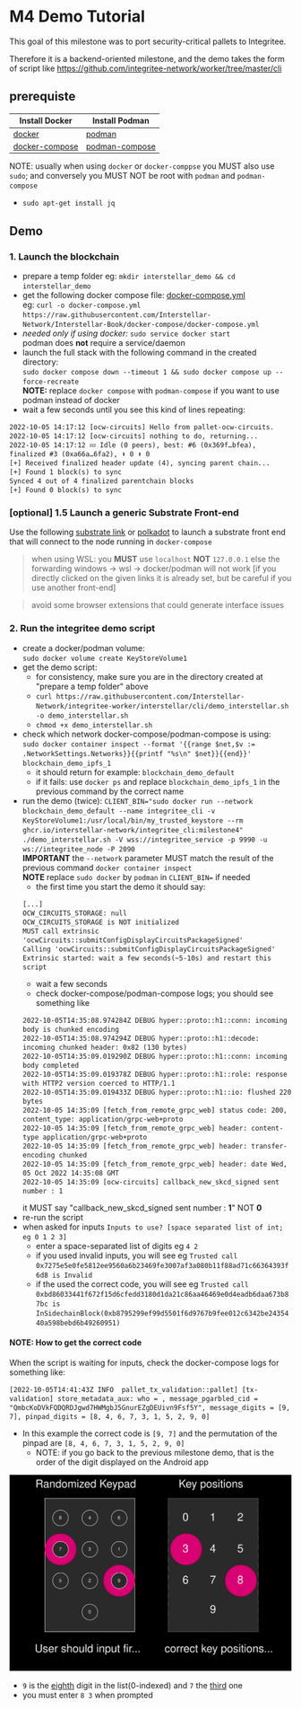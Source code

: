 # M4 Demo Tutorial

This goal of this milestone was to port security-critical pallets to Integritee.

Therefore it is a backend-oriented milestone, and the demo takes the form of script like https://github.com/integritee-network/worker/tree/master/cli

## prerequiste


| Install Docker                                             | Install Podman                                                                |
| ---------------------------------------------------------- | ----------------------------------------------------------------------------- |
| [docker](https://docs.docker.com/engine/install/)          | [podman](https://podman.io/getting-started/installation.html)                 |
| [docker-compose](https://docs.docker.com/compose/install/) | [podman-compose](https://github.com/containers/podman-compose#podman-compose) |

NOTE: usually when using `docker` or `docker-comppse` you MUST also use `sudo`; and conversely you MUST NOT be root with `podman` and `podman-compose`

- `sudo apt-get install jq`

## Demo

### 1. Launch the blockchain

- prepare a temp folder eg: `mkdir interstellar_demo && cd interstellar_demo`
- get the following docker compose file: [docker-compose.yml](https://github.com/Interstellar-Network/Interstellar-Book/blob/docker-compose/docker-compose.yml) \
eg: `curl -o docker-compose.yml https://raw.githubusercontent.com/Interstellar-Network/Interstellar-Book/docker-compose/docker-compose.yml`
- *needed only if using docker:* `sudo service docker start` \
  podman does **not** require a service/daemon
- launch the full stack with the following command in the created directory: \
`sudo docker compose down --timeout 1 && sudo docker compose up --force-recreate` \
**NOTE:** replace `docker compose` with `podman-compose` if you want to use podman instead of docker
- wait a few seconds until you see this kind of lines repeating:
```
2022-10-05 14:17:12 [ocw-circuits] Hello from pallet-ocw-circuits.
2022-10-05 14:17:12 [ocw-circuits] nothing to do, returning...
2022-10-05 14:17:12 💤 Idle (0 peers), best: #6 (0x369f…bfea), finalized #3 (0xa66a…6fa2), ⬇ 0 ⬆ 0
[+] Received finalized header update (4), syncing parent chain...
[+] Found 1 block(s) to sync
Synced 4 out of 4 finalized parentchain blocks
[+] Found 0 block(s) to sync
```


### [optional] 1.5 Launch a generic Substrate Front-end

Use the following [substrate link](https://substrate-developer-hub.github.io/substrate-front-end-template/?rpc=ws://localhost:9990) or [polkadot](https://polkadot.js.org/apps/?rpc=ws%3A%2F%2Flocalhost%3A9990#/chainstate) to launch a substrate front end
that will connect to the node running in `docker-compose`

> when using WSL: you **MUST** use `localhost` **NOT** `127.0.0.1` else the forwarding windows -> wsl -> docker/podman will not work [if you directly clicked on the given links it is already set, but be careful if you use another front-end]

> avoid some browser extensions that could generate interface issues


### 2. Run the integritee demo script

- create a docker/podman volume:\
    `sudo docker volume create KeyStoreVolume1`
- get the demo script:
    * for consistency, make sure you are in the directory created at "prepare a temp folder" above
    * `curl https://raw.githubusercontent.com/Interstellar-Network/integritee-worker/interstellar/cli/demo_interstellar.sh -o demo_interstellar.sh`
    * `chmod +x demo_interstellar.sh`
- check which network docker-compose/podman-compose is using:\
  `sudo docker container inspect --format '{{range $net,$v := .NetworkSettings.Networks}}{{printf "%s\n" $net}}{{end}}' blockchain_demo_ipfs_1`
  - it should return for example: `blockchain_demo_default`
  - if it fails: use `docker ps` and replace `blockchain_demo_ipfs_1` in the previous command by the correct name
- run the demo (twice): `CLIENT_BIN="sudo docker run --network blockchain_demo_default --name integritee_cli -v KeyStoreVolume1:/usr/local/bin/my_trusted_keystore --rm ghcr.io/interstellar-network/integritee_cli:milestone4" ./demo_interstellar.sh -V wss://integritee_service -p 9990 -u ws://integritee_node -P 2090` \
  **IMPORTANT** the `--network` parameter MUST match the result of the previous command `docker container inspect`\
  **NOTE** replace `sudo docker` by `podman` in `CLIENT_BIN=` if needed
    * the first time you start the demo it should say:
    ```
    [...]
    OCW_CIRCUITS_STORAGE: null
    OCW_CIRCUITS_STORAGE is NOT initialized
    MUST call extrinsic 'ocwCircuits::submitConfigDisplayCircuitsPackageSigned'
    Calling 'ocwCircuits::submitConfigDisplayCircuitsPackageSigned'
    Extrinsic started: wait a few seconds(~5-10s) and restart this script
    ```
    * wait a few seconds
    * check docker-compose/podman-compose logs; you should see something like
    ```
    2022-10-05T14:35:08.974284Z DEBUG hyper::proto::h1::conn: incoming body is chunked encoding
    2022-10-05T14:35:08.974294Z DEBUG hyper::proto::h1::decode: incoming chunked header: 0x82 (130 bytes)
    2022-10-05T14:35:09.019290Z DEBUG hyper::proto::h1::conn: incoming body completed
    2022-10-05T14:35:09.019378Z DEBUG hyper::proto::h1::role: response with HTTP2 version coerced to HTTP/1.1
    2022-10-05T14:35:09.019433Z DEBUG hyper::proto::h1::io: flushed 220 bytes
    2022-10-05 14:35:09 [fetch_from_remote_grpc_web] status code: 200, content_type: application/grpc-web+proto
    2022-10-05 14:35:09 [fetch_from_remote_grpc_web] header: content-type application/grpc-web+proto
    2022-10-05 14:35:09 [fetch_from_remote_grpc_web] header: transfer-encoding chunked
    2022-10-05 14:35:09 [fetch_from_remote_grpc_web] header: date Wed, 05 Oct 2022 14:35:08 GMT
    2022-10-05 14:35:09 [ocw-circuits] callback_new_skcd_signed sent number : 1
    ```
    it MUST say "callback_new_skcd_signed sent number : **1**" NOT **0**
- re-run the script
- when asked for inputs `Inputs to use? [space separated list of int; eg 0 1 2 3]`
    * enter a space-separated list of digits eg `4 2`
    * if you used invalid inputs, you will see eg `Trusted call 0x7275e5e0fe5812ee9560a6b23469fe3007af3a080b11f88ad71c66364393f6d8 is Invalid`
    * if the used the correct code, you will see eg `Trusted call 0xbd86033441f672f15d6cfedd3180d1da21c86aa46469e0d4eadb6daa673b87bc is InSidechainBlock(0xb8795299ef99d5501f6d9767b9fee012c6342be2435440a598bebd6b49260951)`

#### NOTE: How to get the correct code

When the script is waiting for inputs, check the docker-compose logs for something like:
```
[2022-10-05T14:41:43Z INFO  pallet_tx_validation::pallet] [tx-validation] store_metadata_aux: who = , message_pgarbled_cid = "QmbcKoDVkFQDQRDJgwd7HWMgbJ5GnurEZgDEUivn9Fsf5Y", message_digits = [9, 7], pinpad_digits = [8, 4, 6, 7, 3, 1, 5, 2, 9, 0]
```

* In this example the correct code is `[9, 7]` and the permutation of the pinpad are `[8, 4, 6, 7, 3, 1, 5, 2, 9, 0]`
    * NOTE: if you go back to the previous milestone demo, that is the order of the digit displayed on the Android app


![random keypad](./fig/random-keypad.svg)




* `9` is the <u>eighth</u> digit in the list(0-indexed) and `7` the <u>third</u> one
* you must enter `8 3` when prompted
